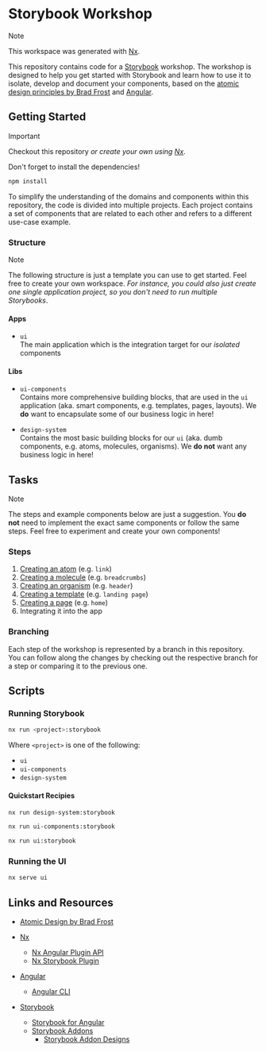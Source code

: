 # Storybook Workshop

> [!NOTE] 
> This workspace was generated with [Nx](./NX.md).

This repository contains code for a [Storybook][sb] workshop. The workshop is designed to help you get started with Storybook and learn how to use it to isolate, develop and document your components, based on the [atomic design principles by Brad Frost][ad] and [Angular][ng].

  [sb]: https://storybook.js.org/
  [ad]: https://bradfrost.com/blog/post/atomic-web-design/
  [ng]: https://angular.dev/

## Getting Started

> [!IMPORTANT]
> Checkout this repository _or create your own using [Nx][nx]_. 
>
> Don't forget to install the dependencies!
> 
> ```bash
> npm install
> ```

  [nx]: https://nx.dev/

To simplify the understanding of the domains and components within this repository, the code is divided into multiple projects. Each project contains a set of components that are related to each other and refers to a different use-case example.

### Structure

> [!NOTE]
> The following structure is just a template you can use to get started. Feel free to create your own workspace. _For instance, you could also just create one single application project, so you don't need to run multiple Storybooks_.

#### Apps

- `ui` <br> The main application which is the integration target for our _isolated_ components

#### Libs

- `ui-components` <br>
  Contains more comprehensive building blocks, that are used in the `ui` application (aka. smart components, e.g. templates, pages, layouts). We **do** want to encapsulate some of our business logic in here!

- `design-system` <br> 
  Contains the most basic building blocks for our `ui` (aka. dumb components, e.g. atoms, molecules, organisms). We **do not** want any business logic in here!

## Tasks

> [!NOTE]
> The steps and example components below are just a suggestion. You **do not** need to implement the exact same components or follow the same steps. Feel free to experiment and create your own components!

### Steps

1. [Creating an atom](https://github.com/JanUnld/storybook-workshop/compare/step-1) (e.g. `link`)
2. [Creating a molecule](https://github.com/JanUnld/storybook-workshop/compare/step-1...step-2) (e.g. `breadcrumbs`)
3. [Creating an organism](https://github.com/JanUnld/storybook-workshop/compare/step-2...step-3) (e.g. `header`)
4. [Creating a template](https://github.com/JanUnld/storybook-workshop/compare/step-3...step-4) (e.g. `landing page`)
5. [Creating a page](https://github.com/JanUnld/storybook-workshop/compare/step-4...step-5) (e.g. `home`)
6. Integrating it into the app

### Branching

Each step of the workshop is represented by a branch in this repository. You can follow along the changes by checking out the respective branch for a step or comparing it to the previous one.

## Scripts

### Running Storybook

```bash
nx run <project>:storybook
```

Where `<project>` is one of the following:

- `ui`
- `ui-components`
- `design-system`

#### Quickstart Recipies

```bash
nx run design-system:storybook
```

```bash
nx run ui-components:storybook
```

```bash
nx run ui:storybook
```

### Running the UI

```bash
nx serve ui
```

## Links and Resources

- [Atomic Design by Brad Frost][ad]
- [Nx][nx-intro]
  - [Nx Angular Plugin API][nx-ng]
  - [Nx Storybook Plugin][nx-sb]
- [Angular][ng]
  - [Angular CLI][ng-cli] 
- [Storybook][sb]
  - [Storybook for Angular][sb-ng]
  - [Storybook Addons][sb-addons]
    - [Storybook Addon Designs][sb-addon-designs]

  [nx-intro]: https://nx.dev/getting-started/intro
  [nx-ng]: https://nx.dev/nx-api/angular
  [nx-sb]: https://nx.dev/nx-api/storybook
  [ng-cli]: https://angular.dev/tools/cli/setup-local
  [sb-ng]: https://storybook.js.org/docs/get-started/frameworks/angular?renderer=angular
  [sb-addons]: https://storybook.js.org/addons/
  [sb-addon-designs]: https://storybook.js.org/addons/@storybook/addon-designs

